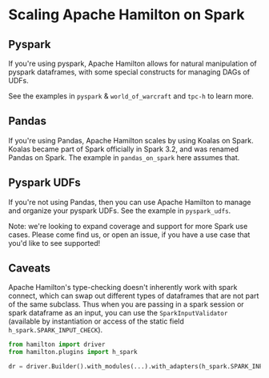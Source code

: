 
# Scaling Apache Hamilton on Spark
## Pyspark

If you're using pyspark, Apache Hamilton allows for natural manipulation of pyspark dataframes,
with some special constructs for managing DAGs of UDFs.

See the examples in `pyspark` & `world_of_warcraft` and `tpc-h` to learn more.

## Pandas
If you're using Pandas, Apache Hamilton scales by using Koalas on Spark.
Koalas became part of Spark officially in Spark 3.2, and was renamed Pandas on Spark.
The example in `pandas_on_spark` here assumes that.

## Pyspark UDFs
If you're not using Pandas, then you can use Apache Hamilton to manage and organize your pyspark UDFs.
See the example in `pyspark_udfs`.

Note: we're looking to expand coverage and support for more Spark use cases. Please come find us, or open an issue,
if you have a use case that you'd like to see supported!

## Caveats

Apache Hamilton's type-checking doesn't inherently work with spark connect, which can swap out different types of dataframes that
are not part of the same subclass. Thus when you are passing in a spark session or spark dataframe as an input,
you can use the `SparkInputValidator` (available by instantiation or access of the static field `h_spark.SPARK_INPUT_CHECK`).

```python
from hamilton import driver
from hamilton.plugins import h_spark

dr = driver.Builder().with_modules(...).with_adapters(h_spark.SPARK_INPUT_CHECK).build()
```
